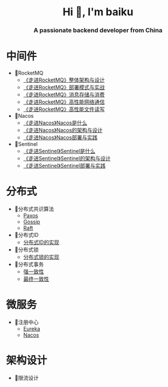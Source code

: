 
<h1 align="center">Hi 👋, I'm baiku</h1>
<h3 align="center">A passionate backend developer from China</h3>


# 中间件
- 🍒RocketMQ
  - [《走进RocketMQ》整体架构与设计](https://github.com/baikuarch/blog/issues/1)
  - [《走进RocketMQ》部署模式与实战](https://github.com/baikuarch/blog/issues/2)
  - [《走进RocketMQ》消息存储与消费](https://github.com/baikuarch/blog/issues/3)
  - [《走进RocketMQ》高性能网络通信](https://github.com/baikuarch/blog/issues/4)
  - [《走进RocketMQ》高性能文件读写](https://github.com/baikuarch/blog/issues/5)
- 🍇Nacos
  - [《走进Nacos》Nacos是什么]()
  - [《走进Nacos》Nacos的架构与设计]()
  - [《走进Nacos》Nacos部署与实践]()
- 🍉Sentinel
  - [《走进Sentinel》Sentinel是什么]()
  - [《走进Sentinel》Sentinel的架构与设计]()
  - [《走进Sentinel》Sentinel部署与实践]()
  

# 分布式
- 🍓分布式共识算法
  - [Paxos]()
  - [Gossip]()
  - [Raft]()
- 🍈分布式ID
  - [分布式ID的实现]()
- 🍍分布式锁
  - [分布式锁的实现]()
- 🍎分布式事务
  - [强一致性]()
  - [最终一致性]()
   
# 微服务
- 🍨注册中心
  - [Eureka]()
  - [Nacos]()
# 架构设计
- 🍧限流设计
